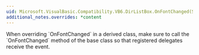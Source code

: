 ```yaml
---
uid: Microsoft.VisualBasic.Compatibility.VB6.DirListBox.OnFontChanged(System.EventArgs)
additional_notes.overrides: *content
---
```


<p>When overriding `OnFontChanged` in a derived class, make sure to call the `OnFontChanged` method of the base class so that registered delegates receive the event.</p>


